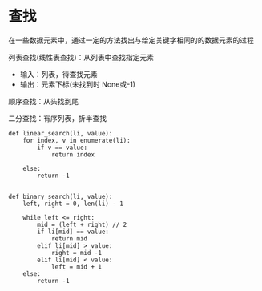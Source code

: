 # 查找

在一些数据元素中，通过一定的方法找出与给定关键字相同的的数据元素的过程

列表查找(线性表查找)：从列表中查找指定元素

- 输入：列表，待查找元素
- 输出：元素下标(未找到时 None或-1)

顺序查找：从头找到尾


二分查找：有序列表，折半查找

```
def linear_search(li, value):
    for index, v in enumerate(li):
        if v == value:
            return index

    else:
        return -1


def binary_search(li, value):
    left, right = 0, len(li) - 1
    
    while left <= right:
        mid = (left + right) // 2
        if li[mid] == value:
            return mid
        elif li[mid] > value:
            right = mid -1
        elif li[mid] < value:
            left = mid + 1
    else:
        return -1
```